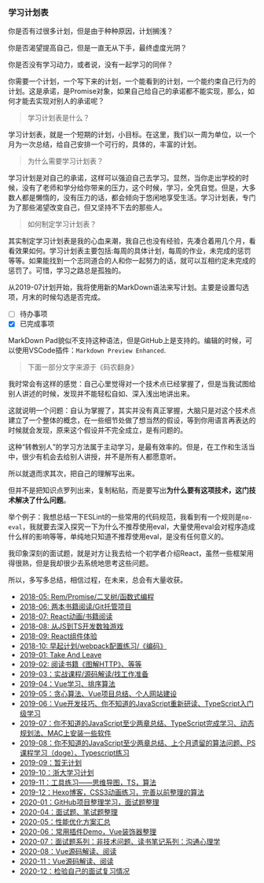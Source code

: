 ### 学习计划表

你是否有过很多计划，但是由于种种原因，计划搁浅？

你是否渴望提高自己，但是一直无从下手，最终虚度光阴？

你是否没有学习动力，或者说，没有一起学习的同伴？

你需要一个计划，一个写下来的计划，一个能看到的计划，一个能约束自己行为的计划。这是承诺，是Promise对象，如果自己给自己的承诺都不能实现，那么，如何才能去实现对别人的承诺呢？

> 学习计划表是什么？

学习计划表，就是一个短期的计划，小目标。在这里，我们以一周为单位，以一个月为一次总结，给自己安排一个可行的，具体的，丰富的计划。

> 为什么需要学习计划表？

学习计划是对自己的承诺，这样可以强迫自己去学习。显然，当你走出学校的时候，没有了老师和学分给你带来的压力，这个时候，学习，全凭自觉。但是，大多数人都是懒惰的，没有压力的话，都会倾向于悠闲地享受生活。学习计划表，专门为了那些渴望改变自己，但又坚持不下去的那些人。

> 如何制定学习计划表？

其实制定学习计划表是我的心血来潮，我自己也没有经验，先凑合着用几个月，看看效果如何。学习计划表主要包括:每周的具体计划，每周的作业，未完成的惩罚等等。如果能找到一个志同道合的人和你一起努力的话，就可以互相约定未完成的惩罚了。可惜，学习之路总是孤独的。

从2019-07计划开始，我将使用新的MarkDown语法来写计划。主要是设置勾选项，月末的时候勾选是否完成。

 - [ ] 待办事项
 - [x] 已完成事项

MarkDown Pad貌似不支持这种语法，但是GitHub上是支持的。编辑的时候，可以使用VSCode插件：`Markdown Preview Enhanced`.

> 下面一部分文字来源于《码农翻身》

我时常会有这样的感觉：自己心里觉得对一个技术点已经掌握了，但是当我试图给别人讲述的时候，发现并不能轻松自如、深入浅出地讲出来。

这就说明一个问题：自认为掌握了，其实并没有真正掌握，大脑只是对这个技术点建立了一个整体的概念，在一些细节处做了想当然的假设，等到你用语言再表达的时候就会发现，原来这个假设并不完全成立，是有问题的。

这种“转教别人”的学习方法属于主动学习，是最有效率的。但是，在工作和生活当中，很少有机会去给别人讲授，并不是所有人都愿意听。

所以就退而求其次，把自己的理解写出来。

但并不是把知识点罗列出来，复制粘贴，而是要写出**为什么要有这项技术，这门技术解决了什么问题**。

举个例子：我想总结一下ESLint的一些常用的代码规范，我看到有一个规则是`no-eval`，我就要去深入探究一下为什么不推荐使用eval，大量使用eval会对程序造成什么样的影响等等，单纯地只知道不推荐使用eval，是没有任何意义的。

我印象深刻的面试题，就是对方让我去给一个初学者介绍React，虽然一些框架用得很熟，但是我却很少去系统地思考这些问题。

所以，多写多总结，相信过程，在未来，总会有大量收获。

 - [2018-05: Rem/Promise/二叉树/函数式编程](https://github.com/beat-the-buzzer/plan/blob/master/2018-05/)
 - [2018-06: 两本书籍阅读/Git托管项目](https://github.com/beat-the-buzzer/plan/blob/master/2018-06/)
 - [2018-07: React动画/书籍阅读](https://github.com/beat-the-buzzer/plan/blob/master/2018-07/)
 - [2018-08: 从JS到TS开发数独游戏](https://github.com/beat-the-buzzer/plan/blob/master/2018-08/)
 - [2018-09: React组件体验](https://github.com/beat-the-buzzer/plan/blob/master/2018-09/d)
 - [2018-10: 早起计划/webpack配置练习/《编码》](https://github.com/beat-the-buzzer/plan/blob/master/2018-10/)
 - [2019-01: Take And Leave](https://github.com/beat-the-buzzer/plan/blob/master/2019-01/)
 - [2019-02: 阅读书籍《图解HTTP》、等等](https://github.com/beat-the-buzzer/plan/blob/master/2019-02/)
 - [2019-03：实战课程/源码解读/找工作准备](https://github.com/beat-the-buzzer/plan/blob/master/2019-03/)
 - [2019-04：Vue学习、排序算法](https://github.com/beat-the-buzzer/plan/blob/master/2019-04/)
 - [2019-05：贪心算法、Vue项目总结、个人网站建设](https://github.com/beat-the-buzzer/plan/blob/master/2019-05/)
 - [2019-06：Vue开发技巧、你不知道的JavaScript重新研读、TypeScript入门级学习](https://github.com/beat-the-buzzer/plan/blob/master/2019-06/)
 - [2019-07：你不知道的JavaScript至少两章总结、TypeScript完成学习、动态规划法、MAC上安装一些软件](https://github.com/beat-the-buzzer/plan/blob/master/2019-07/)
 - [2019-08：你不知道的JavaScript至少两章总结、上个月遗留的算法问题、PS课程学习（doge）、Typescript练习](https://github.com/beat-the-buzzer/plan/blob/master/2019-08/)
 - [2019-09：暂无计划](https://github.com/beat-the-buzzer/plan/blob/master/2019-09/)
 - [2019-10：浙大学习计划](https://github.com/beat-the-buzzer/plan/blob/master/2019-10/)
 - [2019-11：工具练习——思维导图，TS，算法](https://github.com/beat-the-buzzer/plan/blob/master/2019-11/)
 - [2019-12：Hexo博客，CSS3动画练习，完善以前整理的算法](https://github.com/beat-the-buzzer/plan/blob/master/2019-12/)
 - [2020-01：GitHub项目整理学习，面试题整理](https://github.com/beat-the-buzzer/plan/blob/master/2020-01/)
 - [2020-04：面试题、笔试题整理](https://github.com/beat-the-buzzer/plan/blob/master/2020-04/)
 - [2020-05：性能优化方案汇总](https://github.com/beat-the-buzzer/plan/blob/master/2020-05/)
 - [2020-06：常用插件Demo，Vue装饰器整理](https://github.com/beat-the-buzzer/plan/blob/master/2020-06/)
 - [2020-07：面试题系列：非技术问题、读书笔记系列：沟通心理学](https://github.com/beat-the-buzzer/plan/blob/master/2020-07/)
 - [2020-08：Vue源码解读、阅读](https://github.com/beat-the-buzzer/plan/blob/master/2020-08/)
 - [2020-11：Vue源码解读、阅读](https://github.com/beat-the-buzzer/plan/blob/master/2020-11/)
 - [2020-12：检验自己的面试复习情况](https://github.com/beat-the-buzzer/plan/blob/master/2020-12/)